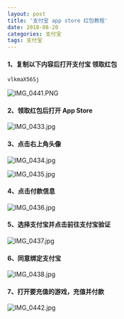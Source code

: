 ```yaml
---
layout: post
title: '支付宝 app store 红包教程'
date: 2018-08-20
categories: 支付宝
tags: 支付宝
---
```




#### 1、复制以下内容后打开支付宝 领取红包

```swift
vlkmaX56Sj
```

![IMG_0441.PNG](https://upload-images.jianshu.io/upload_images/5192405-b4338b1ca6e16ede.PNG?imageMogr2/auto-orient/strip%7CimageView2/2/w/1240)




#### 2、领取红包后打开  App Store 
![IMG_0433.jpg](https://upload-images.jianshu.io/upload_images/5192405-bae3ba6b77a346a2.jpg?imageMogr2/auto-orient/strip%7CimageView2/2/w/1240)


#### 3、点击右上角头像
![IMG_0434.jpg](https://upload-images.jianshu.io/upload_images/5192405-fe8d94c2c46b2569.jpg?imageMogr2/auto-orient/strip%7CimageView2/2/w/1240)

![IMG_0435.jpg](https://upload-images.jianshu.io/upload_images/5192405-66594b93d49a08a1.jpg?imageMogr2/auto-orient/strip%7CimageView2/2/w/1240)


#### 4、点击付款信息
![IMG_0436.jpg](https://upload-images.jianshu.io/upload_images/5192405-0107e8761d902ce9.jpg?imageMogr2/auto-orient/strip%7CimageView2/2/w/1240)

#### 5、选择支付宝并点击前往支付宝验证
![IMG_0437.jpg](https://upload-images.jianshu.io/upload_images/5192405-e94135bc48a453bb.jpg?imageMogr2/auto-orient/strip%7CimageView2/2/w/1240)

#### 6、同意绑定支付宝
![IMG_0438.jpg](https://upload-images.jianshu.io/upload_images/5192405-a8850da0e46c8c60.jpg?imageMogr2/auto-orient/strip%7CimageView2/2/w/1240)


#### 7、打开要充值的游戏，充值并付款
![IMG_0442.jpg](https://upload-images.jianshu.io/upload_images/5192405-5a6c1c19d4c21d2b.jpg?imageMogr2/auto-orient/strip%7CimageView2/2/w/1240)

